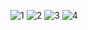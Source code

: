 ![1](https://user-images.githubusercontent.com/86163674/136510448-6d7b3d7e-8ac9-44ac-99f2-099ee93928e9.PNG)
![2](https://user-images.githubusercontent.com/86163674/136510454-c4e1e3a2-2357-44af-9fbe-7b266031bb85.PNG)
![3](https://user-images.githubusercontent.com/86163674/136510459-599211e0-c7e0-4252-bcdc-062b6d78c0fc.PNG)
![4](https://user-images.githubusercontent.com/86163674/136510468-4e8c725e-2be5-47b1-a29f-62e4aa6d7010.PNG)
